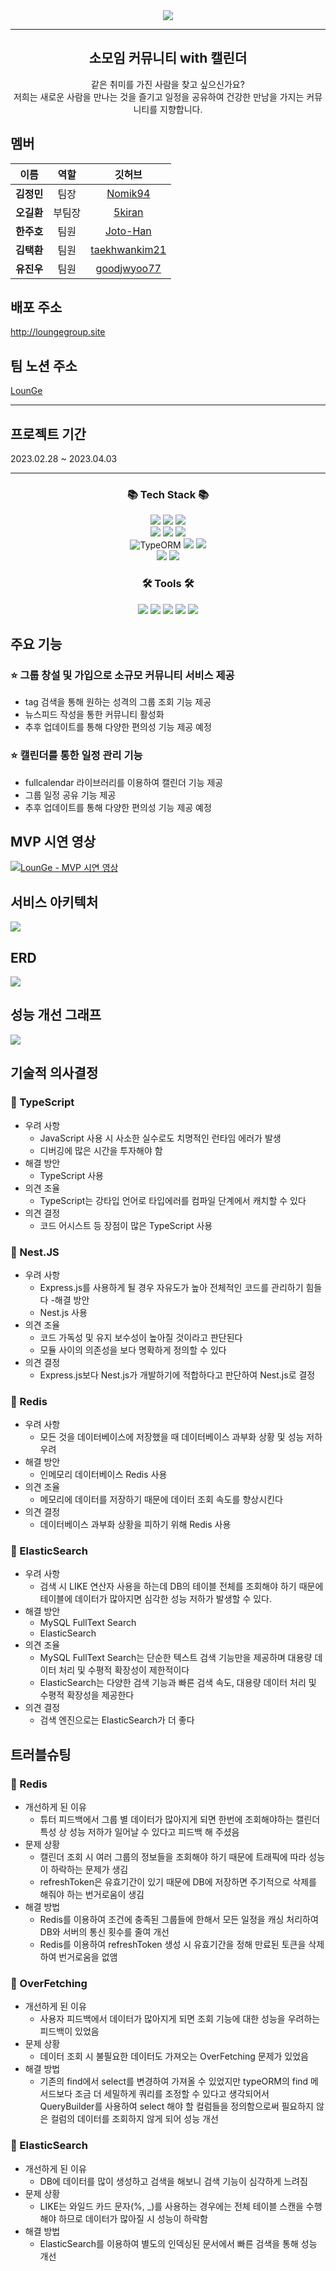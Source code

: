 <div align="center">
  <img src="https://img1.daumcdn.net/thumb/R1280x0/?scode=mtistory2&fname=https%3A%2F%2Fblog.kakaocdn.net%2Fdn%2FbuqHNY%2Fbtr6N07YLbA%2FRYQ6olggjGQMlwnkX9Cm60%2Fimg.jpg" />
</div>

---

<div align='center'><h2>소모임 커뮤니티 with 캘린더</h2>
</div>
<div align='center'>같은 취미를 가진 사람을 찾고 싶으신가요?<br>
저희는 새로운 사람을 만나는 것을 즐기고 일정을 공유하여 건강한 만남을 가지는 커뮤니티를 지향합니다.
</div>

## 멤버

|    이름    |  역할  |                               깃허브                               |
| :--------: | :----: | :----------------------------------------------------------------: |
| **김정민** |  팀장  |       [Nomik94](https://github.com/Nomik94?tab=repositories)       |
| **오길환** | 부팀장 |        [5kiran](https://github.com/5kiran?tab=repositories)        |
| **한주호** |  팀원  |      [Joto-Han](https://github.com/Joto-Han?tab=repositories)      |
| **김택환** |  팀원  | [taekhwankim21](https://github.com/taekhwankim21?tab=repositories) |
| **유진우** |  팀원  |   [goodjwyoo77](https://github.com/goodjwyoo77?tab=repositories)   |

## 배포 주소

http://loungegroup.site

## 팀 노션 주소

[LounGe](https://emerald-gull-9bc.notion.site/LounGe-41aed12fc4b1498197726b8be242b3d9)

---

## 프로젝트 기간

2023.02.28 ~ 2023.04.03

---

<div align='center'>
<h3>📚 Tech Stack 📚</h3>
</div>
<div align='center'>
<img src="https://img.shields.io/badge/Handelbars-000000?style=flat&logo=Handlebars.js&logoColor=white"/>
<img src="https://img.shields.io/badge/CSS3-1572B6?style=flat&logo=CSS3&logoColor=white"/>
<img src="https://img.shields.io/badge/JavaScript-F7DF1E?style=flat&logo=JavaScript&logoColor=white"/>
<br>
<img src="https://img.shields.io/badge/TypeScript-3178C6?style=flat&logo=TypeScript&logoColor=white"/>
<img src="https://img.shields.io/badge/Node.js-339933?style=flat&logo=Node.js&logoColor=white"/>
<img src="https://img.shields.io/badge/NestJs-E0234E?style=flat&logo=NestJs&logoColor=white"/>
<br>
<img src="https://img.shields.io/badge/TypeORM-blue" alt="TypeORM">
<img src="https://img.shields.io/badge/AWS-232F3E?style=flat&logo=Amazon AWS&logoColor=white"/>
<img src="https://img.shields.io/badge/Mysql-4479A1?style=flat&logo=Mysql&logoColor=white"/>
<br>
<img src="https://img.shields.io/badge/Redis-DC382D?style=flat&logo=Redis&logoColor=white"/>
<img src="https://img.shields.io/badge/ElasticSearch-005571?style=flat&logo=Elastic&logoColor=white"/>
</div>

<div align='center'>
<h3>🛠 Tools 🛠</h3>
</div>
<div align='center'>
<img src="https://img.shields.io/badge/Git-F05032?style=flat&logo=Git&logoColor=white"/>
<img src="https://img.shields.io/badge/GitHub-181717?style=flat&logo=GitHub&logoColor=white"/>
<img src="https://img.shields.io/badge/Notion-000000?style=flat&logo=Notion&logoColor=white"/>
<img src="https://img.shields.io/badge/Slack-4A154B?style=flat&logo=Slack&logoColor=white"/>
<img src="https://img.shields.io/badge/Visual Studio Code-007ACC?style=flat&logo=Visual Studio Code&logoColor=white"/>
</div>

## 주요 기능

### ⭐️ 그룹 창설 및 가입으로 소규모 커뮤니티 서비스 제공

- tag 검색을 통해 원하는 성격의 그룹 조회 기능 제공
- 뉴스피드 작성을 통한 커뮤니티 활성화
- 추후 업데이트를 통해 다양한 편의성 기능 제공 예정

### ⭐️ 캘린더를 통한 일정 관리 기능

- fullcalendar 라이브러리를 이용하여 캘린더 기능 제공
- 그룹 일정 공유 기능 제공
- 추후 업데이트를 통해 다양한 편의성 기능 제공 예정

## MVP 시연 영상

[![LounGe - MVP 시연 영상](https://img.youtube.com/vi/1uOuII_OKeQ/0.jpg)](https://www.youtube.com/watch?v=1uOuII_OKeQ)

## 서비스 아키텍처
![](https://img1.daumcdn.net/thumb/R1280x0/?scode=mtistory2&fname=https%3A%2F%2Fblog.kakaocdn.net%2Fdn%2FbEfYU3%2Fbtr6K4b0bLj%2FutsRZqJN3UvrGfhweGkzE1%2Fimg.png)

## ERD

![](https://images-ext-2.discordapp.net/external/xiar04mnprzZh5XagnUlLi9Ob47xdwiLRUSkVkQbieM/%3Fscode%3Dmtistory2%26fname%3Dhttps%253A%252F%252Fblog.kakaocdn.net%252Fdn%252Fbl9ZX9%252Fbtr6N6UBbjT%252Fmd7VFWZZJLGTM4NSlK96kk%252Fimg.png/https/img1.daumcdn.net/thumb/R1280x0/?width=1904&height=1244)

## 성능 개선 그래프

![](https://images-ext-1.discordapp.net/external/2o_dgaN1fFIJ5hhK8vLoIUDoeS0es3Z_rLelUK0jM3g/%3Fscode%3Dmtistory2%26fname%3Dhttps%253A%252F%252Fblog.kakaocdn.net%252Fdn%252FN1Hmb%252Fbtr6OqL0rN3%252FuKlbx5DkC0QJxK3JKoGLQk%252Fimg.jpg/https/img1.daumcdn.net/thumb/R1280x0/?width=2440&height=1372)

## 기술적 의사결정

### 📝 TypeScript

- 우려 사항
  - JavaScript 사용 시 사소한 실수로도 치명적인 런타임 에러가 발생
  - 디버깅에 많은 시간을 투자해야 함
- 해결 방안
  - TypeScript 사용
- 의견 조율
  - TypeScript는 강타입 언어로 타입에러를 컴파일 단계에서 캐치할 수 있다
- 의견 결정
  - 코드 어시스트 등 장점이 많은 TypeScript 사용

### 📝 Nest.JS

- 우려 사항
  - Express.js를 사용하게 될 경우 자유도가 높아 전체적인 코드를 관리하기 힘들다 -해결 방안
  - Nest.js 사용
- 의견 조율
  - 코드 가독성 및 유지 보수성이 높아질 것이라고 판단된다
  - 모듈 사이의 의존성을 보다 명확하게 정의할 수 있다
- 의견 결정
  - Express.js보다 Nest.js가 개발하기에 적합하다고 판단하여 Nest.js로 결정

### 📝 Redis

- 우려 사항
  - 모든 것을 데이터베이스에 저장했을 때 데이터베이스 과부화 상황 및 성능 저하 우려
- 해결 방안
  - 인메모리 데이터베이스 Redis 사용
- 의견 조율
  - 메모리에 데이터를 저장하기 때문에 데이터 조회 속도를 향상시킨다
- 의견 결정
  - 데이터베이스 과부화 상황을 피하기 위해 Redis 사용

### 📝 ElasticSearch

- 우려 사항
  - 검색 시 LIKE 연산자 사용을 하는데 DB의 테이블 전체를 조회해야 하기 때문에 테이블에 데이터가 많아지면 심각한 성능 저하가 발생할 수 있다.
- 해결 방안
  - MySQL FullText Search
  - ElasticSearch
- 의견 조율
  - MySQL FullText Search는 단순한 텍스트 검색 기능만을 제공하며 대용량 데이터 처리 및 수평적 확장성이 제한적이다
  - ElasticSearch는 다양한 검색 기능과 빠른 검색 속도, 대용량 데이터 처리 및 수평적 확장성을 제공한다
- 의견 결정
  - 검색 엔진으로는 ElasticSearch가 더 좋다

## 트러블슈팅

### 🎯 Redis

- 개선하게 된 이유
  - 튜터 피드백에서 그룹 별 데이터가 많아지게 되면 한번에 조회해야하는 캘린더 특성 상 성능 저하가 일어날 수 있다고 피드백 해 주셨음
- 문제 상황
  - 캘린더 조회 시 여러 그룹의 정보들을 조회해야 하기 때문에 트래픽에 따라 성능이 하락하는 문제가 생김
  - refreshToken은 유효기간이 있기 때문에 DB에 저장하면 주기적으로 삭제를 해줘야 하는 번거로움이 생김
- 해결 방법
  - Redis를 이용하여 조건에 충족된 그룹들에 한해서 모든 일정을 캐싱 처리하여 DB와 서버의 통신 횟수를 줄여 개선
  - Redis를 이용하여 refreshToken 생성 시 유효기간을 정해 만료된 토큰을 삭제하여 번거로움을 없앰

### 🎯 OverFetching

- 개선하게 된 이유
  - 사용자 피드백에서 데이터가 많아지게 되면 조회 기능에 대한 성능을 우려하는 피드백이 있었음
- 문제 상황
  - 데이터 조회 시 불필요한 데이터도 가져오는 OverFetching 문제가 있었음
- 해결 방법
  - 기존의 find에서 select를 변경하여 가져올 수 있었지만 typeORM의 find 메서드보다 조금 더 세밀하게 쿼리를 조정할 수 있다고 생각되어서 QueryBuilder를 사용하여 select 해야 할 컬럼들을 정의함으로써 필요하지 않은 컬럼의 데이터를 조회하지 않게 되어 성능 개선

### 🎯 ElasticSearch

- 개선하게 된 이유
  - DB에 데이터를 많이 생성하고 검색을 해보니 검색 기능이 심각하게 느려짐
- 문제 상황
  - LIKE는 와일드 카드 문자(%, \_)를 사용하는 경우에는 전체 테이블 스캔을 수행해야 하므로 데이터가 많아질 시 성능이 하락함
- 해결 방법
  - ElasticSearch를 이용하여 별도의 인덱싱된 문서에서 빠른 검색을 통해 성능 개선
